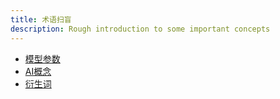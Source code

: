 ```yaml
---
title: 术语扫盲
description: Rough introduction to some important concepts
---
```


- [模型参数](/fish-talks/glossary/model-params)
- [AI概念](/fish-talks/glossary/ai-concepts)
- [衍生词](/fish-talks/glossary/derived-terms)

